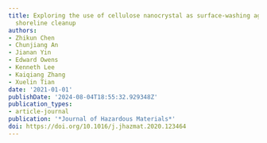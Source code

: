 ```yaml
---
title: Exploring the use of cellulose nanocrystal as surface-washing agent for oiled
  shoreline cleanup
authors:
- Zhikun Chen
- Chunjiang An
- Jianan Yin
- Edward Owens
- Kenneth Lee
- Kaiqiang Zhang
- Xuelin Tian
date: '2021-01-01'
publishDate: '2024-08-04T18:55:32.929348Z'
publication_types:
- article-journal
publication: '*Journal of Hazardous Materials*'
doi: https://doi.org/10.1016/j.jhazmat.2020.123464
---
```

